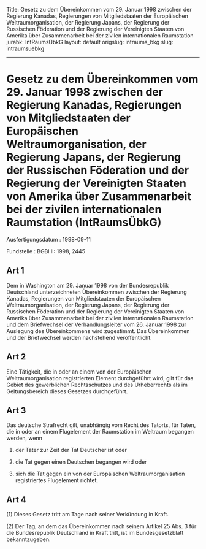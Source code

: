 Title: Gesetz zu dem Übereinkommen vom 29. Januar 1998 zwischen der Regierung Kanadas,
  Regierungen von Mitgliedstaaten der Europäischen Weltraumorganisation, der Regierung
  Japans, der Regierung der Russischen Föderation und der Regierung der Vereinigten
  Staaten von Amerika über Zusammenarbeit bei der zivilen internationalen Raumstation
jurabk: IntRaumsÜbkG
layout: default
origslug: intraums_bkg
slug: intraumsuebkg

---

# Gesetz zu dem Übereinkommen vom 29. Januar 1998 zwischen der Regierung Kanadas, Regierungen von Mitgliedstaaten der Europäischen Weltraumorganisation, der Regierung Japans, der Regierung der Russischen Föderation und der Regierung der Vereinigten Staaten von Amerika über Zusammenarbeit bei der zivilen internationalen Raumstation (IntRaumsÜbkG)

Ausfertigungsdatum
:   1998-09-11

Fundstelle
:   BGBl II: 1998, 2445



## Art 1

Dem in Washington am 29. Januar 1998 von der Bundesrepublik
Deutschland unterzeichneten Übereinkommen zwischen der Regierung
Kanadas, Regierungen von Mitgliedstaaten der Europäischen
Weltraumorganisation, der Regierung Japans, der Regierung der
Russischen Föderation und der Regierung der Vereinigten Staaten von
Amerika über Zusammenarbeit bei der zivilen internationalen
Raumstation und dem Briefwechsel der Verhandlungsleiter vom 26. Januar
1998 zur Auslegung des Übereinkommens wird zugestimmt. Das
Übereinkommen und der Briefwechsel werden nachstehend veröffentlicht.


## Art 2

Eine Tätigkeit, die in oder an einem von der Europäischen
Weltraumorganisation registrierten Element durchgeführt wird, gilt für
das Gebiet des gewerblichen Rechtsschutzes und des Urheberrechts als
im Geltungsbereich dieses Gesetzes durchgeführt.


## Art 3

Das deutsche Strafrecht gilt, unabhängig vom Recht des Tatorts, für
Taten, die in oder an einem Flugelement der Raumstation im Weltraum
begangen werden, wenn

1.  der Täter zur Zeit der Tat Deutscher ist oder


2.  die Tat gegen einen Deutschen begangen wird oder


3.  sich die Tat gegen ein von der Europäischen Weltraumorganisation
    registriertes Flugelement richtet.





## Art 4

(1) Dieses Gesetz tritt am Tage nach seiner Verkündung in Kraft.

(2) Der Tag, an dem das Übereinkommen nach seinem Artikel 25 Abs. 3
für die Bundesrepublik Deutschland in Kraft tritt, ist im
Bundesgesetzblatt bekanntzugeben.

